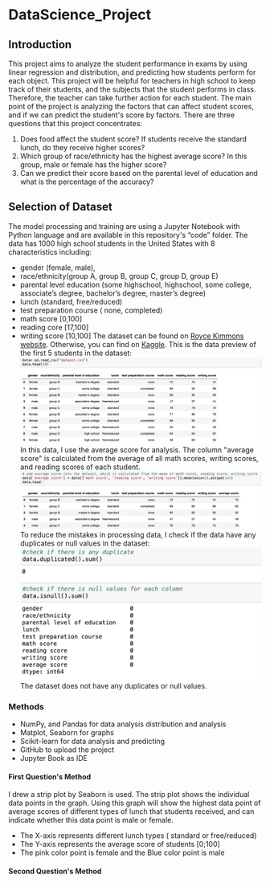 # DataScience_Project

## Introduction
  This project aims to analyze the student performance in exams by using linear regression and distribution, and predicting how students perform for each object. This project will be helpful for teachers in high school to keep track of their students, and the subjects that the student performs in class. Therefore, the teacher can take further action for each student.
The main point of the project is analyzing the factors that can affect student scores, and if we can predict the student's score by factors. There are three questions that this project concentrates:
  1. Does food affect the student score? If students receive the standard lunch, do they receive higher scores?
  2. Which group of race/ethnicity has the highest average score? In this group, male or female has the higher score?
  3. Can we predict their score based on the parental level of education and what is the percentage of the accuracy?

## Selection of Dataset
  The model processing and training are using a Jupyter Notebook with Python language  and are available in this repository's “code” folder. The data has 1000 high school students in the United States with 8 characteristics including: 
-  gender (female, male), 
-  race/ethnicity(group A, group B, group C, group D, group E)
-  parental level education (some highschool, highschool, some college, associate’s degree, bachelor’s degree, master’s degree)
-  lunch (standard, free/reduced)
-  test preparation course ( none, completed) 
-  math score [0,100]
-  reading core [17,100]
-  writing score [10,100]
  The dataset can be found on [Royce Kimmons website](http://roycekimmons.com/tools/generated_data/exams). Otherwise, you can find on [Kaggle](https://www.kaggle.com/datasets/spscientist/students-performance-in-exams/data).
This is the data preview of the first 5 students in the dataset:
![Original Data Preview](/Graphs/orig_data_preview.png)
  In this data, I use the average score for analysis. The column "average score" is calculated from the average of all math scores, writing scores, and reading scores of each student.
![Add Average Score](/Graphs/avg_score_data.png)
  To reduce the mistakes in processing data, I check if the data have any duplicates or null values in the dataset:
![Check Data](/Graphs/check_data.png)
The dataset does not have any duplicates or null values.
### Methods
-  NumPy, and Pandas for data analysis distribution and analysis
-  Matplot, Seaborn for graphs
-  Scikit-learn for data analysis and predicting
-  GitHub to upload the project
-  Jupyter Book as IDE
#### First Question's Method 
  I drew a strip plot by Seaborn is used. The strip plot shows the individual data points in the graph. Using this graph will show the highest data point of average scores of different types of lunch that students received, and can indicate whether this data point is male or female.
   - The X-axis represents different lunch types ( standard or free/reduced)
   - The Y-axis represents the average score of students [0;100]
   - The pink color point is female and the Blue color point is male
#### Second Question's Method 
